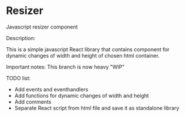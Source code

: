 # Resizer
Javascript resizer component

Description:

This is a simple javascript React library that contains component for dynamic changes of width and height of chosen html container.

Important notes:
This branch is now heavy "WIP"

TODO list:
- Add events and eventhandlers
- Add functions for dynamic changes of width and height
- Add comments
- Separate React script from html file and save it as standalone library
